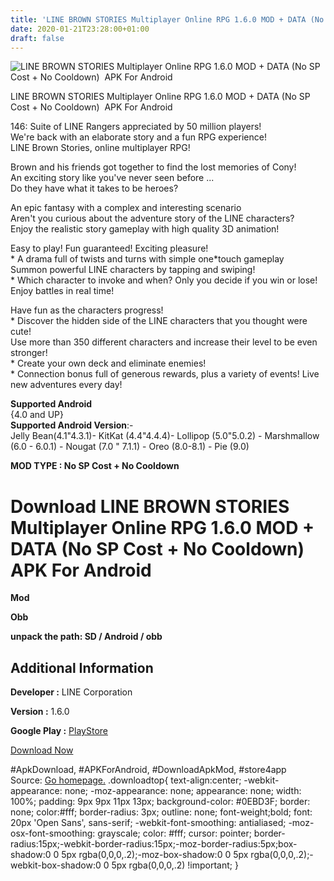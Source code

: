 ```yaml
---
title: 'LINE BROWN STORIES Multiplayer Online RPG 1.6.0 MOD + DATA (No SP Cost + No Cooldown)  APK For Android'
date: 2020-01-21T23:28:00+01:00
draft: false
---
```


![LINE BROWN STORIES Multiplayer Online RPG 1.6.0 MOD + DATA (No SP Cost + No Cooldown)  APK For Android](https://i2.wp.com/apkhome.net/wp-content/uploads/2020/01/LINE-BROWN-STORIES-Multiplayer-Online-RPG-1.6.0-MOD-DATA-No-SP-Cost-No-Cooldown.png "LINE BROWN STORIES Multiplayer Online RPG 1.6.0 MOD + DATA (No SP Cost + No Cooldown)  APK For Android")

  

LINE BROWN STORIES Multiplayer Online RPG 1.6.0 MOD + DATA (No SP Cost + No Cooldown)  APK For Android

146: Suite of LINE Rangers appreciated by 50 million players!  
We're back with an elaborate story and a fun RPG experience!  
LINE Brown Stories, online multiplayer RPG!

Brown and his friends got together to find the lost memories of Cony!  
An exciting story like you've never seen before ...  
Do they have what it takes to be heroes?

An epic fantasy with a complex and interesting scenario  
Aren't you curious about the adventure story of the LINE characters?  
Enjoy the realistic story gameplay with high quality 3D animation!

Easy to play! Fun guaranteed! Exciting pleasure!  
\* A drama full of twists and turns with simple one\*touch gameplay  
Summon powerful LINE characters by tapping and swiping!  
\* Which character to invoke and when? Only you decide if you win or lose!  
Enjoy battles in real time!

Have fun as the characters progress!  
\* Discover the hidden side of the LINE characters that you thought were cute!  
Use more than 350 different characters and increase their level to be even stronger!  
\* Create your own deck and eliminate enemies!  
\* Connection bonus full of generous rewards, plus a variety of events! Live new adventures every day!

**Supported Android**  
{4.0 and UP}  
**Supported Android Version**:-  
Jelly Bean(4.1"4.3.1)- KitKat (4.4"4.4.4)- Lollipop (5.0"5.0.2) - Marshmallow (6.0 - 6.0.1) - Nougat (7.0 " 7.1.1) - Oreo (8.0-8.1) - Pie (9.0)

**MOD TYPE : No SP Cost + No Cooldown**

Download LINE BROWN STORIES Multiplayer Online RPG 1.6.0 MOD + DATA (No SP Cost + No Cooldown)  APK For Android
================================================================================================================

**Mod**

**Obb**

**unpack the path: SD / Android / obb**

Additional Information
----------------------

**Developer :** LINE Corporation

**Version :** 1.6.0

**Google Play :** [PlayStore](https://play.google.com/store/apps/details?id=com.linecorp.LGPJR)

  

[Download Now](https://store4app.co/post/line-brown-stories-multiplayer-online-rpg-1-6-0-mod-data-no-sp-cost-no-cooldown-apk-for-android_1579629700)

  
#ApkDownload, #APKForAndroid, #DownloadApkMod, #store4app  
Source: [Go homepage.](https://store4app.co/post/line-brown-stories-multiplayer-online-rpg-1-6-0-mod-data-no-sp-cost-no-cooldown-apk-for-android_1579629700) .downloadtop{ text-align:center; -webkit-appearance: none; -moz-appearance: none; appearance: none; width: 100%; padding: 9px 9px 11px 13px; background-color: #0EBD3F; border: none; color:#fff; border-radius: 3px; outline: none; font-weight;bold; font: 20px 'Open Sans', sans-serif; -webkit-font-smoothing: antialiased; -moz-osx-font-smoothing: grayscale; color: #fff; cursor: pointer; border-radius:15px;-webkit-border-radius:15px;-moz-border-radius:5px;box-shadow:0 0 5px rgba(0,0,0,.2);-moz-box-shadow:0 0 5px rgba(0,0,0,.2);-webkit-box-shadow:0 0 5px rgba(0,0,0,.2) !important; }